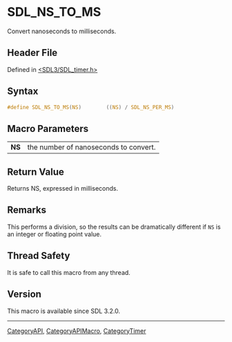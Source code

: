 # SDL_NS_TO_MS

Convert nanoseconds to milliseconds.

## Header File

Defined in [<SDL3/SDL_timer.h>](https://github.com/libsdl-org/SDL/blob/main/include/SDL3/SDL_timer.h)

## Syntax

```c
#define SDL_NS_TO_MS(NS)        ((NS) / SDL_NS_PER_MS)
```

## Macro Parameters

|        |                                       |
| ------ | ------------------------------------- |
| **NS** | the number of nanoseconds to convert. |

## Return Value

Returns NS, expressed in milliseconds.

## Remarks

This performs a division, so the results can be dramatically different if
`NS` is an integer or floating point value.

## Thread Safety

It is safe to call this macro from any thread.

## Version

This macro is available since SDL 3.2.0.

----
[CategoryAPI](CategoryAPI), [CategoryAPIMacro](CategoryAPIMacro), [CategoryTimer](CategoryTimer)

